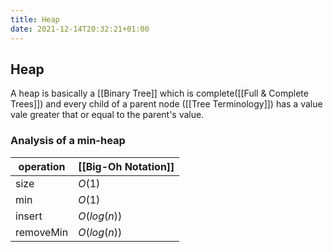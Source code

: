 ```yaml
---
title: Heap
date: 2021-12-14T20:32:21+01:00
---
```

## Heap
A heap is basically a [[Binary Tree]] which is complete([[Full & Complete Trees]]) and every child of a parent node ([[Tree Terminology]]) has a value vale greater that or equal to the parent's value. 

### Analysis of a min-heap
|operation|[[Big-Oh Notation]]|
|----------|------------------|
|size|$O(1)$|
|min|$O(1)$|
|insert|$O(log(n))$|
|removeMin|$O(log(n))$|